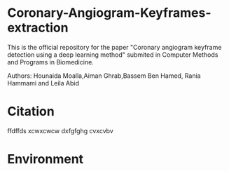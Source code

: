 # Coronary-Angiogram-Keyframes-extraction

This is the official repository for the paper "Coronary angiogram keyframe detection using a deep learning method" submited in Computer Methods and Programs in Biomedicine.

Authors: Hounaida Moalla,Aiman Ghrab,Bassem Ben Hamed, Rania Hammami and Leila Abid

# Citation

ffdffds
xcwxcwcw
dxfgfghg
cvxcvbv

# Environment
